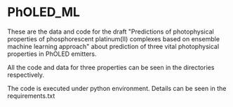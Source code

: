 # PhOLED_ML
These are the data and code for the draft 
"Predictions of photophysical properties of phosphorescent platinum(II) complexes based on ensemble machine learning approach"
about prediction of three vital photophysical properties in PhOLED emitters. 

All the code and data for three properties can be seen in the directories respectively. 

The code is executed under python environment. Details can be seen in the requirements.txt 

